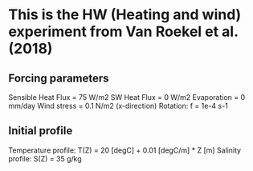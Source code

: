 # This is the HW (Heating and wind) experiment from Van Roekel et al. (2018)

## Forcing parameters

Sensible Heat Flux =  75 W/m2
SW Heat Flux = 0 W/m2
Evaporation = 0 mm/day
Wind stress = 0.1 N/m2 (x-direction)
Rotation: f = 1e-4 s-1

## Initial profile

Temperature profile: T(Z) = 20 [degC] + 0.01 [degC/m] * Z [m]
Salinity profile:    S(Z) = 35 g/kg